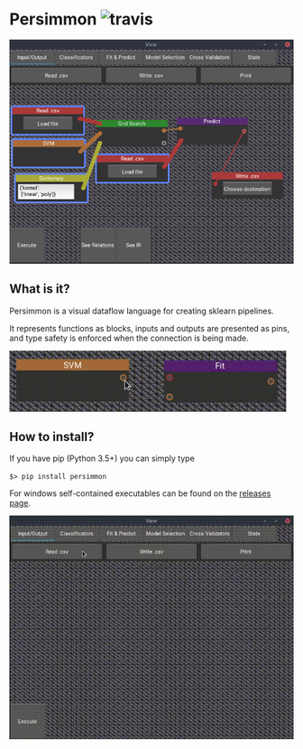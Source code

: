 Persimmon ![travis](https://travis-ci.org/AlvarBer/Persimmon.svg?branch=master)
===================

![Final aspect](docs/images/final_aspect.png)

What is it?
-----------
Persimmon is a visual dataflow language for creating sklearn pipelines.

It represents functions as blocks, inputs and outputs are presented as pins,
and type safety is enforced when the connection is being made.

![Type safety](docs/images/type_safety.gif)

How to install?
---------------
If you have pip (Python 3.5+) you can simply type

`$> pip install persimmon`

For windows self-contained executables can be found on the [releases page].


![Full use](docs/images/full_use.gif)


[releases page]: https://github.com/AlvarBer/Persimmon/releases
